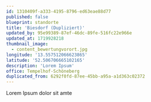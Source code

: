 ```yaml
---
id: 1310409f-a333-4195-8796-ed63eae88d77
published: false
blueprint: standorte
title: 'Biesdorf (Dupliziert)'
updated_by: 95e99389-87ef-46dc-89fe-516fc22e966e
updated_at: 1719928218
thumbnail_image:
  - content_bewertungvorort.jpg
longitude: '13.557512066623865'
latitude: '52.506706665102165'
description: 'Lorem Ipsum'
office: Tempelhof-Schöneberg
duplicated_from: 6292f0fd-87ee-45bb-a95a-a1d363c02372
---
```

Lorem Ipsum dolor sit amte